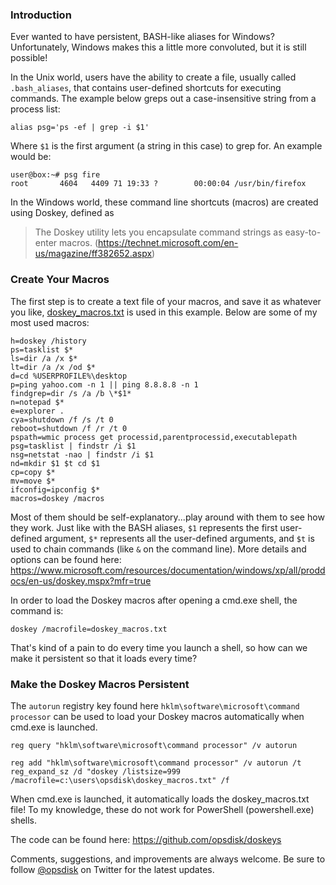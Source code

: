 ### Introduction

Ever wanted to have persistent, BASH-like aliases for Windows?  Unfortunately, Windows makes this a little more convoluted, but it is still possible!

In the Unix world, users have the ability to create a file, usually called `.bash_aliases`, that contains user-defined shortcuts for executing commands.  The example below greps out a case-insensitive string from a process list:

    alias psg='ps -ef | grep -i $1'

Where `$1` is the first argument (a string in this case) to grep for.  An example would be:

    user@box:~# psg fire
    root       4604   4409 71 19:33 ?        00:00:04 /usr/bin/firefox

In the Windows world, these command line shortcuts (macros) are created using Doskey, defined as

> The Doskey utility lets you encapsulate command strings as easy-to-enter macros. (https://technet.microsoft.com/en-us/magazine/ff382652.aspx)

### Create Your Macros

The first step is to create a text file of your macros, and save it as whatever you like, [doskey_macros.txt](https://github.com/opsdisk/doskeys/blob/master/doskey_macros.txt) is used in this example.  Below are some of my most used macros:

    h=doskey /history
    ps=tasklist $*
    ls=dir /a /x $*
    lt=dir /a /x /od $*
    d=cd %USERPROFILE%\desktop
    p=ping yahoo.com -n 1 || ping 8.8.8.8 -n 1
    findgrep=dir /s /a /b \*$1*
    n=notepad $*
    e=explorer .
    cya=shutdown /f /s /t 0
    reboot=shutdown /f /r /t 0
    pspath=wmic process get processid,parentprocessid,executablepath
    psg=tasklist | findstr /i $1
    nsg=netstat -nao | findstr /i $1
    nd=mkdir $1 $t cd $1
    cp=copy $*
    mv=move $*
    ifconfig=ipconfig $*
    macros=doskey /macros

Most of them should be self-explanatory...play around with them to see how they work. Just like with the BASH aliases, `$1` represents the first user-defined argument, `$*` represents all the user-defined arguments, and `$t` is used to chain commands (like `&` on the command line).  More details and options can be found here: https://www.microsoft.com/resources/documentation/windows/xp/all/proddocs/en-us/doskey.mspx?mfr=true

In order to load the Doskey macros after opening a cmd.exe shell, the command is:

    doskey /macrofile=doskey_macros.txt

That's kind of a pain to do every time you launch a shell, so how can we make it persistent so that it loads every time?  

### Make the Doskey Macros Persistent

The `autorun` registry key found here `hklm\software\microsoft\command processor` can be used to load your Doskey macros automatically when cmd.exe is launched.

    reg query "hklm\software\microsoft\command processor" /v autorun
    
    reg add "hklm\software\microsoft\command processor" /v autorun /t reg_expand_sz /d "doskey /listsize=999 /macrofile=c:\users\opsdisk\doskey_macros.txt" /f

When cmd.exe is launched, it automatically loads the doskey_macros.txt file!  To my knowledge, these do not work for PowerShell (powershell.exe) shells. 

The code can be found here: https://github.com/opsdisk/doskeys

Comments, suggestions, and improvements are always welcome. Be sure to follow [@opsdisk](https://twitter.com/opsdisk) on Twitter for the latest updates.

